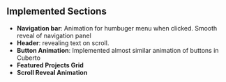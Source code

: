 ## Implemented Sections  

- **Navigation bar**: Animation for humbuger menu when clicked. Smooth reveal of navigation panel
- **Header**: revealing text on scroll.
- **Button Animation**: Implemented almost similar animation of buttons in Cuberto
- **Featured Projects Grid** 
- **Scroll Reveal Animation**

